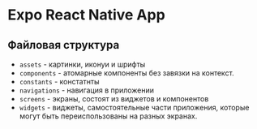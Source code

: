# Expo React Native App

## Файловая структура

* `assets` - картинки, иконуи и шрифты
* `components` - атомарные компоненты без завязки на контекст.
* `constants` - констатнты
* `navigations` - навигация в приложении
* `screens` - экраны, состоят из виджетов и компонентов
* `widgets` - виджеты, самостоятельные части приложения, которые могут быть переиспользованы на разных экранах. 